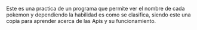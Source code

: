 Este es una practica de un programa que permite ver el nombre de cada pokemon 
y dependiendo la habilidad es como se clasifica, siendo este una copia para aprender acerca de las Apis y su funcionamiento.
